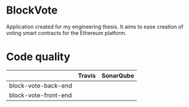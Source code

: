 # BlockVote
Application created for my engineering thesis.
It aims to ease creation of voting smart contracts for the Ethereum platform.

# Code quality

|                      | Travis |  SonarQube |  
|----------------------|--------|------------|
| block-vote-back-end  |        |            |
| block-vote-front-end |        |            | 
